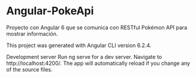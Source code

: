 # Angular-PokeApi
Proyecto con Angular 6 que se comunica con RESTful Pokémon API para mostrar información.

This project was generated with Angular CLI version 6.2.4.

Development server
Run ng serve for a dev server. Navigate to http://localhost:4200/. The app will automatically reload if you change any of the source files.
